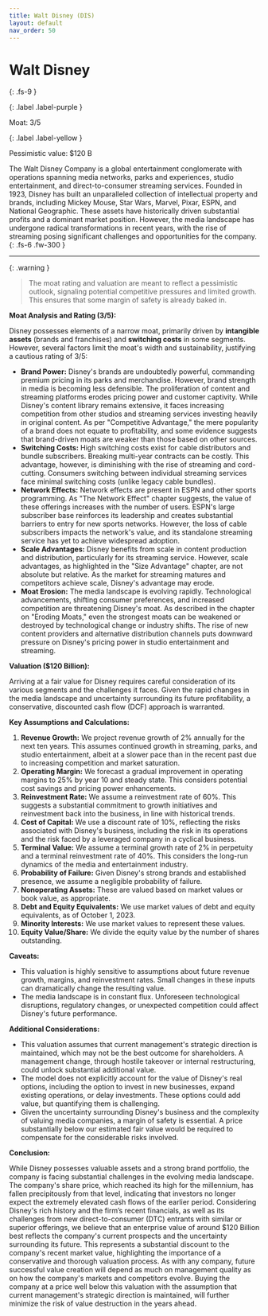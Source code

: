 ```yaml
---
title: Walt Disney (DIS)
layout: default
nav_order: 50
---
```


# Walt Disney
{: .fs-9 }

{: .label .label-purple }

Moat: 3/5

{: .label .label-yellow }

Pessimistic value: $120 B

The Walt Disney Company is a global entertainment conglomerate with operations spanning media networks, parks and experiences, studio entertainment, and direct-to-consumer streaming services. Founded in 1923, Disney has built an unparalleled collection of intellectual property and brands, including Mickey Mouse, Star Wars, Marvel, Pixar, ESPN, and National Geographic. These assets have historically driven substantial profits and a dominant market position. However, the media landscape has undergone radical transformations in recent years, with the rise of streaming posing significant challenges and opportunities for the company.
{: .fs-6 .fw-300 }

---

{: .warning } 
>The moat rating and valuation are meant to reflect a pessimistic outlook, signaling potential competitive pressures and limited growth. This ensures that some margin of safety is already baked in.


**Moat Analysis and Rating (3/5):**

Disney possesses elements of a narrow moat, primarily driven by **intangible assets** (brands and franchises) and **switching costs** in some segments. However, several factors limit the moat's width and sustainability, justifying a cautious rating of 3/5:

* **Brand Power:** Disney's brands are undoubtedly powerful, commanding premium pricing in its parks and merchandise. However, brand strength in media is becoming less defensible. The proliferation of content and streaming platforms erodes pricing power and customer captivity. While Disney's content library remains extensive, it faces increasing competition from other studios and streaming services investing heavily in original content. As per "Competitive Advantage," the mere popularity of a brand does not equate to profitability, and some evidence suggests that brand-driven moats are weaker than those based on other sources.
* **Switching Costs:** High switching costs exist for cable distributors and bundle subscribers. Breaking multi-year contracts can be costly. This advantage, however, is diminishing with the rise of streaming and cord-cutting.  Consumers switching between individual streaming services face minimal switching costs (unlike legacy cable bundles).
* **Network Effects:** Network effects are present in ESPN and other sports programming. As "The Network Effect" chapter suggests, the value of these offerings increases with the number of users. ESPN's large subscriber base reinforces its leadership and creates substantial barriers to entry for new sports networks. However, the loss of cable subscribers impacts the network's value, and its standalone streaming service has yet to achieve widespread adoption.
* **Scale Advantages:** Disney benefits from scale in content production and distribution, particularly for its streaming service. However, scale advantages, as highlighted in the "Size Advantage" chapter, are not absolute but relative. As the market for streaming matures and competitors achieve scale, Disney's advantage may erode.
* **Moat Erosion:** The media landscape is evolving rapidly. Technological advancements, shifting consumer preferences, and increased competition are threatening Disney's moat. As described in the chapter on "Eroding Moats," even the strongest moats can be weakened or destroyed by technological change or industry shifts.  The rise of new content providers and alternative distribution channels puts downward pressure on Disney's pricing power in studio entertainment and streaming.

**Valuation ($120 Billion):**

Arriving at a fair value for Disney requires careful consideration of its various segments and the challenges it faces. Given the rapid changes in the media landscape and uncertainty surrounding its future profitability, a conservative, discounted cash flow (DCF) approach is warranted. 

**Key Assumptions and Calculations:**

1. **Revenue Growth:** We project revenue growth of 2% annually for the next ten years. This assumes continued growth in streaming, parks, and studio entertainment, albeit at a slower pace than in the recent past due to increasing competition and market saturation.
2. **Operating Margin:**  We forecast a gradual improvement in operating margins to 25% by year 10 and steady state. This considers potential cost savings and pricing power enhancements.
3. **Reinvestment Rate:** We assume a reinvestment rate of 60%. This suggests a substantial commitment to growth initiatives and reinvestment back into the business, in line with historical trends.
4. **Cost of Capital:** We use a discount rate of 10%, reflecting the risks associated with Disney's business, including the risk in its operations and the risk faced by a leveraged company in a cyclical business.
5. **Terminal Value:**  We assume a terminal growth rate of 2% in perpetuity and a terminal reinvestment rate of 40%. This considers the long-run dynamics of the media and entertainment industry.
6. **Probability of Failure:**  Given Disney's strong brands and established presence, we assume a negligible probability of failure.
7. **Nonoperating Assets:**  These are valued based on market values or book value, as appropriate.
8. **Debt and Equity Equivalents:**  We use market values of debt and equity equivalents, as of October 1, 2023.
9. **Minority Interests:** We use market values to represent these values.
10. **Equity Value/Share:**  We divide the equity value by the number of shares outstanding.

**Caveats:**

* This valuation is highly sensitive to assumptions about future revenue growth, margins, and reinvestment rates.  Small changes in these inputs can dramatically change the resulting value.
* The media landscape is in constant flux.  Unforeseen technological disruptions, regulatory changes, or unexpected competition could affect Disney's future performance.

**Additional Considerations:**

* This valuation assumes that current management's strategic direction is maintained, which may not be the best outcome for shareholders. A management change, through hostile takeover or internal restructuring, could unlock substantial additional value.
* The model does not explicitly account for the value of Disney's real options, including the option to invest in new businesses, expand existing operations, or delay investments.  These options could add value, but quantifying them is challenging.
* Given the uncertainty surrounding Disney's business and the complexity of valuing media companies, a margin of safety is essential. A price substantially below our estimated fair value would be required to compensate for the considerable risks involved.

**Conclusion:**

While Disney possesses valuable assets and a strong brand portfolio, the company is facing substantial challenges in the evolving media landscape. The company's share price, which reached its high for the millennium, has fallen precipitously from that level, indicating that investors no longer expect the extremely elevated cash flows of the earlier period. Considering Disney's rich history and the firm’s recent financials, as well as its challenges from new direct-to-consumer (DTC) entrants with similar or superior offerings, we believe that an enterprise value of around $120 Billion best reflects the company's current prospects and the uncertainty surrounding its future. This represents a substantial discount to the company's recent market value, highlighting the importance of a conservative and thorough valuation process. As with any company, future successful value creation will depend as much on management quality as on how the company's markets and competitors evolve. Buying the company at a price well below this valuation with the assumption that current management's strategic direction is maintained, will further minimize the risk of value destruction in the years ahead.